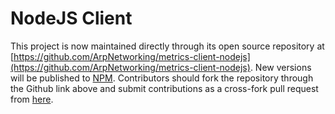 NodeJS Client
===========

This project is now maintained directly through its open source repository at [https://github.com/ArpNetworking/metrics-client-nodejs](https://github.com/ArpNetworking/metrics-client-nodejs).  New versions will be published to [NPM](https://www.npmjs.com/package/com.arpnetworking.metrics.metrics-client). Contributors should fork the repository through the Github link above and submit contributions as a cross-fork pull request from [here](https://github.com/ArpNetworking/metrics-client-nodejs/compare).
